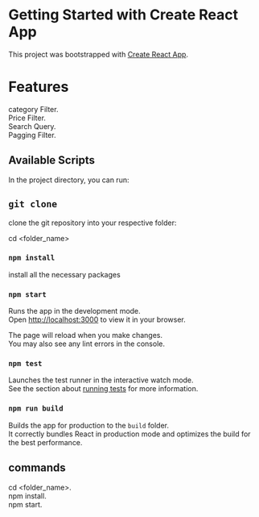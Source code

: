 # Getting Started with Create React App

This project was bootstrapped with [Create React App](https://github.com/facebook/create-react-app).

# Features 
category Filter.\
Price Filter.\
Search Query.\
Pagging Filter.

## Available Scripts

In the project directory, you can run:

## `git clone`

clone the git repository into your respective folder:

cd <folder_name>

### `npm install`

install all the necessary packages

### `npm start`

Runs the app in the development mode.\
Open [http://localhost:3000](http://localhost:3000) to view it in your browser.

The page will reload when you make changes.\
You may also see any lint errors in the console.

### `npm test`

Launches the test runner in the interactive watch mode.\
See the section about [running tests](https://facebook.github.io/create-react-app/docs/running-tests) for more information.

### `npm run build`

Builds the app for production to the `build` folder.\
It correctly bundles React in production mode and optimizes the build for the best performance.

## commands
cd <folder_name>.\
npm install.\
npm start.
